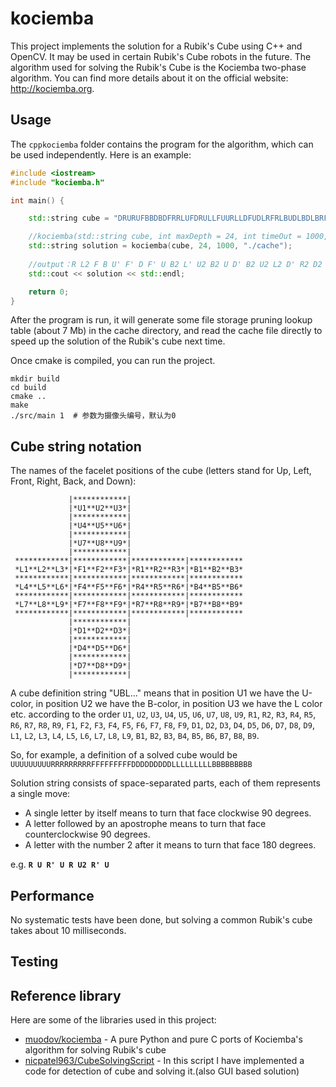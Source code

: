 
# kociemba
This project implements the solution for a Rubik's Cube using C++ and OpenCV. It may be used in certain Rubik's Cube robots in the future. The algorithm used for solving the Rubik's Cube is the Kociemba two-phase algorithm. You can find more details about it on the official website: http://kociemba.org.

## Usage

The `cppkociemba` folder contains the program for the algorithm, which can be used independently. Here is an example:


```cpp
#include <iostream>
#include "kociemba.h"

int main() {

    std::string cube = "DRURUFBBDBDFRRLUFDRULLFUURLLDFUDLRFRLBUDLBDLBRFFDBBFUB";

    //kociemba(std::string cube, int maxDepth = 24, int timeOut = 1000, std::filesystem::path cachePath = "./cache)
    std::string solution = kociemba(cube, 24, 1000, "./cache");
    
    //output：R L2 F B U' F' D F' U B2 L' U2 B2 U D' B2 U2 L2 D' R2 D2 
    std::cout << solution << std::endl;

    return 0;
}
```

After the program is run, it will generate some file storage pruning lookup table (about 7 Mb) in the cache directory, and read the cache file directly to speed up the solution of the Rubik's cube next time.

Once cmake is compiled, you can run the project.

```shell
mkdir build
cd build
cmake ..
make
./src/main 1  # 参数为摄像头编号，默认为0
```

## Cube string notation
The names of the facelet positions of the cube (letters stand for Up, Left, Front, Right, Back, and Down):
```
             |************|
             |*U1**U2**U3*|
             |************|
             |*U4**U5**U6*|
             |************|
             |*U7**U8**U9*|
             |************|
 ************|************|************|************
 *L1**L2**L3*|*F1**F2**F3*|*R1**R2**R3*|*B1**B2**B3*
 ************|************|************|************
 *L4**L5**L6*|*F4**F5**F6*|*R4**R5**R6*|*B4**B5**B6*
 ************|************|************|************
 *L7**L8**L9*|*F7**F8**F9*|*R7**R8**R9*|*B7**B8**B9*
 ************|************|************|************
             |************|
             |*D1**D2**D3*|
             |************|
             |*D4**D5**D6*|
             |************|
             |*D7**D8**D9*|
             |************|
```

A cube definition string "UBL..." means that in position U1 we have the U-color, in position U2 we have the
B-color, in position U3 we have the L color etc. according to the order `U1`, `U2`, `U3`, `U4`, `U5`, `U6`, `U7`, `U8`, `U9`, `R1`, `R2`,
`R3`, `R4`, `R5`, `R6`, `R7`, `R8`, `R9`, `F1`, `F2`, `F3`, `F4`, `F5`, `F6`, `F7`, `F8`, `F9`, `D1`, `D2`, `D3`, `D4`, `D5`, `D6`, `D7`, `D8`, `D9`, `L1`, `L2`, `L3`, `L4`,
`L5`, `L6`, `L7`, `L8`, `L9`, `B1`, `B2`, `B3`, `B4`, `B5`, `B6`, `B7`, `B8`, `B9`.

So, for example, a definition of a solved cube would be `UUUUUUUUURRRRRRRRRFFFFFFFFFDDDDDDDDDLLLLLLLLLBBBBBBBBB`

Solution string consists of space-separated parts, each of them represents a single move:
* A single letter by itself means to turn that face clockwise 90 degrees.
* A letter followed by an apostrophe means to turn that face counterclockwise 90 degrees.
* A letter with the number 2 after it means to turn that face 180 degrees.

e.g. **`R U R' U R U2 R' U`**

## Performance

No systematic tests have been done, but solving a common Rubik's cube takes about 10 milliseconds.

## Testing

## Reference library

Here are some of the libraries used in this project:

- [muodov/kociemba](https://github.com/muodov/kociemba/) - A pure Python and pure C ports of Kociemba's algorithm for solving Rubik's cube
- [nicpatel963/CubeSolvingScript](https://github.com/nicpatel963/CubeSolvingScript) - In this script I have implemented a code for detection of cube and solving it.(also GUI based solution)